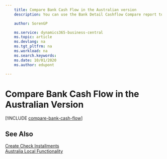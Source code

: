 ```yaml
---
    title: Compare Bank Cash Flow in the Australian version
    description: You can use the Bank Detail Cashflow Compare report to compare the flow of cash in a particular bank for a specified period in the Australian version.

    author: SorenGP

    ms.service: dynamics365-business-central
    ms.topic: article
    ms.devlang: na
    ms.tgt_pltfrm: na
    ms.workload: na
    ms.search.keywords:
    ms.date: 10/01/2020
    ms.author: edupont

---
```

# Compare Bank Cash Flow in the Australian Version


[!INCLUDE [compare-bank-cash-flow](../includes/AUNZ/compare-bank-cash-flow.md)]

## See Also

[Create Check Installments](how-to-create-check-installments.md)   
[Australia Local Functionality](australia-local-functionality.md)
